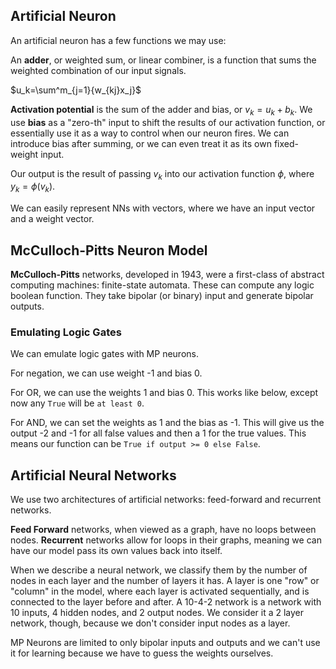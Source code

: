 ## Artificial Neuron

An artificial neuron has a few functions we may use:

An **adder**, or weighted sum, or linear combiner, is a function that sums the weighted combination of our input signals.

$u_k=\sum^m_{j=1}{w_{kj}x_j}$

**Activation potential** is the sum of the adder and bias, or $v_k=u_k+b_k$. We use **bias** as a "zero-th" input to shift the results of our activation function, or essentially use it as a way to control when our neuron fires. We can introduce bias after summing, or we can even treat it as its own fixed-weight input.

Our output is the result of passing $v_k$ into our activation function $\phi$, where $y_k=\phi(v_k)$.

We can easily represent NNs with vectors, where we have an input vector and a weight vector.

## McCulloch-Pitts Neuron Model

**McCulloch-Pitts** networks, developed in 1943, were a first-class of abstract computing machines: finite-state automata. These can compute any logic boolean function. They take bipolar (or binary) input and generate bipolar outputs.

### Emulating Logic Gates

We can emulate logic gates with MP neurons.

For negation, we can use weight -1 and bias 0.

For OR, we can use the weights 1 and bias 0. This works like below, except now any `True` will be `at least 0`.

For AND, we can set the weights as 1 and the bias as -1. This will give us the output -2 and -1 for all false values and then a 1 for the true values. This means our function can be `True if output >= 0 else False`.

## Artificial Neural Networks

We use two architectures of artificial networks: feed-forward and recurrent networks.

**Feed Forward** networks, when viewed as a graph, have no loops between nodes. **Recurrent** networks allow for loops in their graphs, meaning we can have our model pass its own values back into itself.

When we describe a neural network, we classify them by the number of nodes in each layer and the number of layers it has. A layer is one "row" or "column" in the model, where each layer is activated sequentially, and is connected to the layer before and after. A 10-4-2 network is a network with 10 inputs, 4 hidden nodes, and 2 output nodes. We consider it a 2 layer network, though, because we don't consider input nodes as a layer.

MP Neurons are limited to only bipolar inputs and outputs and we can't use it for learning because we have to guess the weights ourselves.
